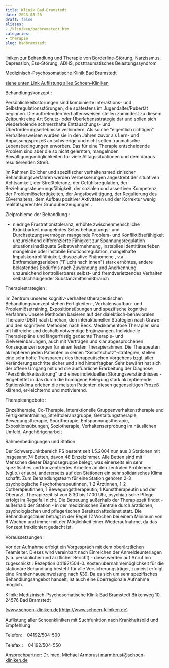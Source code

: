 ```yaml
---
title: Klinik Bad-Bramstedt
date: 2023-08-26
draft: false
aliases:
- /kliniken/badbramstedt.htm
categories:
- therapie
slug: badbramstedt
---
```



liniken zur Behandlung und Therapie von Borderline-Störung, Narzissmus, Depression, Ess-Störung, ADHS, posttraumatisches Belastungssyndrom


Medizinisch-Psychosomatische
Klinik Bad Bramstedt

[siehe unten
Link Auflistung alles Schoen-Kliniken](#schoen)

Behandlungskonzept :

Persönlichkeitsstörungen
sind kombinierte Interaktions- und Selbstregulationsstörungen, die spätestens
im Jugendalter/Pubertät beginnen. Die auftretenden Verhaltensweisen stellen
zumindest zu diesem Zeitpunkt eine Art Schutz- oder Überlebensstrategie dar und
sollen sich wiederholende schmerzhafte Enttäuschungs- und Überforderungserlebnisse
verhindern. Als solche "eigentlich richtigen" Verhaltensweisen wurden sie in
den Jahren zuvor als Lern- und Anpassungsprozeß an schwierige und nicht selten
traumatische Lebensbedingungen erworben. Das für eine Therapie entscheidende
Problem sind aber die so nicht gelernten, mangelnden Bewältigungsmöglichkeiten
für viele Alltagssituationen und dem daraus resultierenden Streß.

Im Rahmen üblicher und spezifischer
verhaltensmedizinischer Behandlungsverfahren werden Verbesserungen angestrebt
der situativen Achtsamkeit, der Streßtoleranz, der Gefühlsregulation, der
Beziehungssteuerungsfähigkeit, der sozialen und assertiven Kompetenz, der
Problemlösefertigkeiten, der Angstbewältigung, der Regulierung des Eßverhaltens,
dem Aufbau positiver Aktivitäten und der Korrektur wenig realitätsgerechter
Grundüberzeugungen .

Zielprobleme der
Behandlung :

- niedrige
    Frustrationstoleranz, erhöhte zwischenmenschliche Kränkbarkeit mangelndes
    Selbstbehauptungs- und Durchsetzungsvermögen mangelnde Problem-
    und Konfliktlösefähigkeit unzureichend
    differenzierte Fähigkeit zur Spannungsregulation situationsinadäquate
    Selbstwahrnehmung, instabiles Identitätserleben mangelnde oder
    instabile Emotionsregulation, mangelhafte Impulskontrollfähigkeit, dissoziative Phänomene
    , v.a. Entfremdungserleben ("Flucht nach innen") stark erhöhtes,
    andere belastendes Bedürfnis nach Zuwendung und Anerkennung unzureichend
    kontrollierbares selbst- und fremdverletzendes Verhalten selbstschädigender Substanzmittelmißbrauch

Therapiestrategien
:

Im Zentrum unseres
kognitiv-verhaltenstherapeutischen Behandlungskonzept stehen Fertigkeiten-,
Verhalensaufbau- und Problemlösetraining, Expositionsübungen und spezifische
kognitive Verfahren. Unsere Methoden basieren auf der dialektisch-behavioralen
Therapie (DBT) nach Linehan, den interaktionellen Strategien nach Grawe und den
kognitiven Methoden nach Beck. Medikamentöse Therapien sind oft hilfreiche und
deshalb notwendige Ergänzungen. Individuelle Therapiepläne und längerfristig
gedachte Therapie- und Zielvereinbarungen, auch mit Verträgen und klar
abgesprochenen Konsequenzen sorgen für einen festen Therapierahmen. Die
Therapeuten akzeptieren jeden Patienten in seinen "Selbstschutz"-strategien,
stellen eine sehr hohe Transparenz des therapeutischen Vorgehens bzgl. aller Veränderungsschritte
sicher und sind hinterfragbar. Sehr bewährt hat sich der offene Umgang mit und
die ausführliche Erarbeitung der Diagnose "Persönlichkeitsstörung" und
eines individuellen Störungsverständnisses - eingebettet in das durch die
homogene Belegung stark akzeptierende Stationsklima erleben die meisten
Patienten diesen gegenseitigen Prozeß klärend, er-leichternd und motivierend.

Therapieangebote :

Einzeltherapie, Co-Therapie, Interaktionelle
Gruppenverhaltenstherapie und Fertigkeitentraining, Streßtoleranzgruppe,
Gestaltungstherapie, Bewegungstherapie, Sporttherapie, Entspannungstherapie,
Expositionsübungen, Soziotherapie, Verhaltenserprobung im häuslichen Umfeld,
Angehörigenarbeit

Rahmenbedingungen
und Station

Der Schwerpunktbereich PS besteht seit 1.5.2004
nun aus 3 Stationen mit insgesamt 74 Betten, davon 48 Einzelzimmer. Alle Betten
sind mit Menschen dieser Diagnosegruppe belegt, was einerseits ein sehr
spezifisches und konzentriertes Arbeiten an den zentralen Problemen (vgl.o.)
erlaubt, andererseits auf den Stationen ein sehr solidarisches Klima schafft.
Zum Behandlungsteam für eine Station gehören 2-3 psychologische
Psychotherapeutinnen, 1-2 Ärztinnen, 1-2 Cotherapeutinnen, 1
Bewegungstherapeutin, 1 Kunsttherapeutin und der Oberarzt. Therapiezeit ist von
8.30 bis 17.00 Uhr, psychiatrische Pflege erfolgt im Regelfall nicht. Die
Betreuung außerhalb der Therapiezeit findet - außerhalb der Station - in der
medizinischen Zentrale durch ärztlichen, psychologischen und pflegerischen
Bereitschaftsdienst statt. Die Behandlungsdauer beträgt in der Regel 12 Wochen
bei einem Minimum von 6 Wochen und immer mit der Möglichkeit einer
Wiederaufnahme, da das Konzept fraktioniert gedacht ist.

Voraussetzungen :

Vor der Aufnahme erfolgt ein Vorgespräch mit dem
oberärztlichen Teamleiter. Dieses wird vereinbart nach Einreichen der
Anmeldeunterlagen (v.a. persönlicher und ärztlicher Bericht) - diese werden
auf Anruf hin zugeschickt : Rezeption 04192/504-0. Kostenübernahmemöglichkeit
für die stationäre Behandlung besteht für alle Versicherungsträger, zumeist
erfolgt eine Krankenhauseinweisung nach §39. Da es sich um sehr spezifisches
Behandlungsangebot handelt, ist auch eine überregionale Aufnahme möglich.

Klinik: Medizinisch-Psychosomatische Klinik
Bad Bramstedt Birkenweg
10, 24576 Bad Bramstedt

[www.schoen-kliniken.de](http://www.schoen-kliniken.de)

Auflistung aller Schoenkliniken mit Suchfunktion nach Krankheitsbild und Empfehlung

Telefon:    04192/504-500

Telefax :    04192/504-550

Ansprechpartner: Dr. med. Michael
Armbrust [marmbrust@schoen-kliniken.de](mailto:marmbrust@schoen-kliniken.de)

